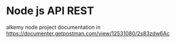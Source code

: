 # Node js API REST
alkemy node project
documentation in 
https://documenter.getpostman.com/view/12531080/2s83zdw6Ac
